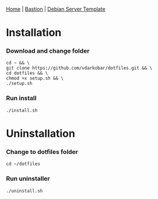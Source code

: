 <p align="left">
  <a href="https://github.com/vdarkobar/Home-Cloud#self-hosted-cloud">Home</a> | <a href="https://github.com/vdarkobar/Home-Cloud/blob/main/shared/Bastion.md">Bastion</a> | <a href="https://github.com/vdarkobar/Home-Cloud/blob/main/shared/Debian.md">Debian Server Template</a>
</p>  
  
# Installation
### Download and change folder
```
cd ~ && \
git clone https://github.com/vdarkobar/dotfiles.git && \
cd dotfiles && \
chmod +x setup.sh && \
./setup.sh
```
### Run install
```
./install.sh
```

# Uninstallation

### Change to dotfiles folder
```
cd ~/dotfiles
```

### Run uninstaller
```
./uninstall.sh
```
